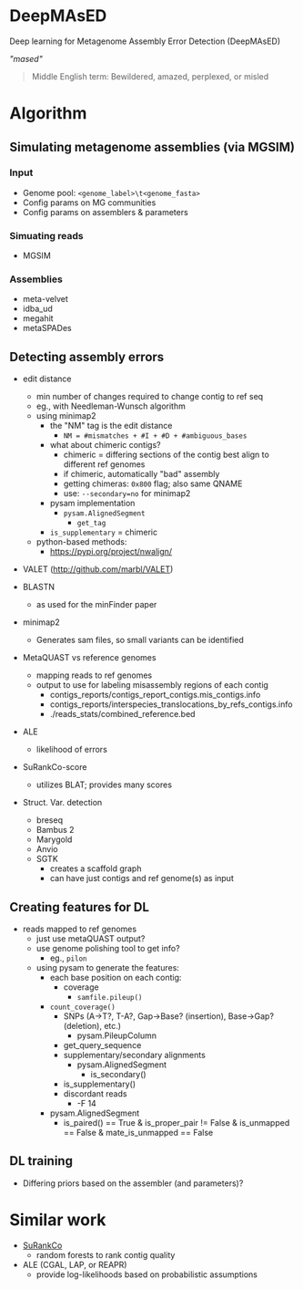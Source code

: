 DeepMAsED
=========

Deep learning for Metagenome Assembly Error Detection (DeepMAsED)


*"mased"*

> Middle English term: Bewildered, amazed, perplexed, or misled


# Algorithm

## Simulating metagenome assemblies (via MGSIM)

### Input 

* Genome pool: `<genome_label>\t<genome_fasta>`
* Config params on MG communities
* Config params on assemblers & parameters

### Simuating reads

* MGSIM

### Assemblies

* meta-velvet
* idba_ud
* megahit
* metaSPADes

## Detecting assembly errors

* edit distance
  * min number of changes required to change contig to ref seq
  * eg., with Needleman-Wunsch algorithm
  * using minimap2
    * the "NM" tag is the edit distance
      * `NM = #mismatches + #I + #D + #ambiguous_bases`
    * what about chimeric contigs?
      * chimeric = differing sections of the contig best align to different ref genomes
      * if chimeric, automatically "bad" assembly
      * getting chimeras: `0x800` flag; also same QNAME
      * use: `--secondary=no` for minimap2
    * pysam implementation
      * `pysam.AlignedSegment`
        * `get_tag`
	* `is_supplementary` = chimeric
  * python-based methods:
    * https://pypi.org/project/nwalign/

* VALET (http://github.com/marbl/VALET)

* BLASTN
  * as used for the minFinder paper
* minimap2
  * Generates sam files, so small variants can be identified
* MetaQUAST vs reference genomes
  * mapping reads to ref genomes
  * output to use for labeling misassembly regions of each contig
    * contigs_reports/contigs_report_contigs.mis_contigs.info
    * contigs_reports/interspecies_translocations_by_refs_contigs.info
    * ./reads_stats/combined_reference.bed
* ALE
  * likelihood of errors
* SuRankCo-score
  * utilizes BLAT; provides many scores
* Struct. Var. detection
  * breseq
  * Bambus 2
  * Marygold
  * Anvio
  * SGTK
    * creates a scaffold graph
    * can have just contigs and ref genome(s) as input

## Creating features for DL

* reads mapped to ref genomes
  * just use metaQUAST output?
  * use genome polishing tool to get info?
    * eg., `pilon`
  * using pysam to generate the features:
    * each base position on each contig:
      * coverage
        * `samfile.pileup()`
	* `count_coverage()`
      * SNPs (A->T?, T-A?, Gap->Base? (insertion), Base->Gap? (deletion), etc.)
        * pysam.PileupColumn
	  * get_query_sequence
      * supplementary/secondary alignments
        * pysam.AlignedSegment
          * is_secondary()
	  * is_supplementary()
      * discordant reads
        * -F 14
	* pysam.AlignedSegment
	  * is_paired() == True & is_proper_pair != False & is_unmapped == False & mate_is_unmapped == False

## DL training

* Differing priors based on the assembler (and parameters)?



# Similar work
  * [SuRankCo](https://doi.org/10.1186/s12859-015-0644-7)
    * random forests to rank contig quality
  * ALE (CGAL, LAP, or REAPR)
    * provide log-likelihoods based on probabilistic assumptions
  
  

